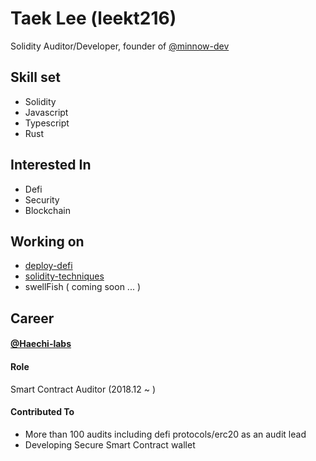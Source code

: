 # Taek Lee (leekt216)

Solidity Auditor/Developer, founder of [@minnow-dev](https://github.com/minnow-dev)

## Skill set

- Solidity
- Javascript
- Typescript
- Rust

## Interested In

- Defi
- Security
- Blockchain

## Working on 

- [deploy-defi](https://github.com/leekt216/deploy-defi)
- [solidity-techniques](https://github.com/leekt216/solidity-techniques)
- swellFish ( coming soon ... )

## Career

#### [@Haechi-labs](https://github.com/haechi-labs)

#### Role

Smart Contract Auditor (2018.12 ~ )

#### Contributed To

- More than 100 audits including defi protocols/erc20 as an audit lead
- Developing Secure Smart Contract wallet

